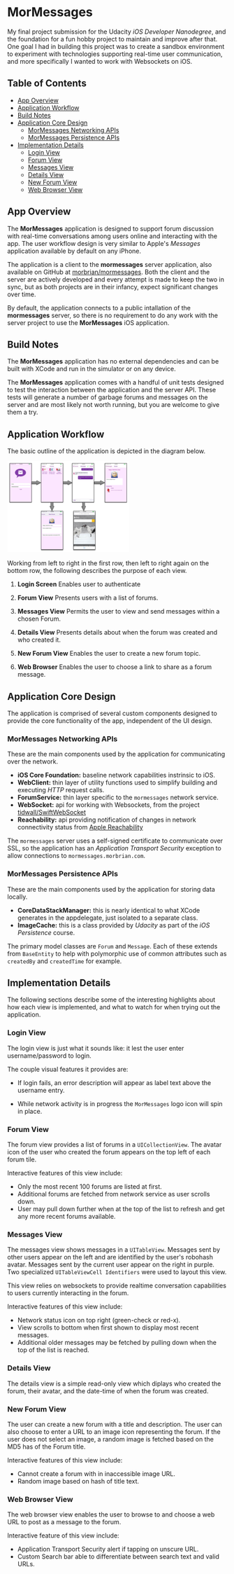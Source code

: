 # MorMessages

My final project submission for the Udacity *iOS Developer Nanodegree*, and the foundation for
a fun hobby project to maintain and improve after that. One goal I had in building this 
project was to create a sandbox environment to experiment with technologies supporting real-time 
user communication, and more specifically I wanted to work with Websockets on iOS.

## Table of Contents

* [App Overview](#app-overview)
* [Application Workflow](#application-workflow)
* [Build Notes](#build-notes)
* [Application Core Design](#application-core-design)
    * [MorMessages Networking APIs](#mormessages-networking-apis)
    * [MorMessages Persistence APIs](#mormessages-persistence-apis)
* [Implementation Details](#implementation-details)
    * [Login View](#login-view)
    * [Forum View](#forum-view)
    * [Messages View](#messages-view)
    * [Details View](#details-view)
    * [New Forum View](#new-forum-view)
    * [Web Browser View](#web-browser-view)

## App Overview

The **MorMessages** application is designed to support forum discussion with real-time conversations
 among users online and interacting with the app. The user workflow design is very similar to Apple's
 *Messages* application available by default on any iPhone.

The application is a client to the **mormessages** server application, also available on GitHub at
[morbrian/mormessages](https://github.com/morbrian/mormessages). Both the client and the server are
actively developed and every attempt is made to keep the two in sync, but as both projects are in
their infancy, expect significant changes over time.

By default, the application connects to a public intallation of the **mormessages** server, so there
is no requirement to do any work with the server project to use the **MorMessages** iOS application.

## Build Notes

The **MorMessages** application has no external dependencies and can be built with XCode and run
in the simulator or on any device.

The **MorMessages** application comes with a handful of unit tests designed to test the interaction
between the application and the server API. These tests will generate a number of garbage forums and
messages on the server and are most likely not worth running, but you are welcome to give them a try.

## Application Workflow

The basic outline of the application is depicted in the diagram below.

![App Workflow](doc/img/AppWorkFlow.png)

Working from left to right in the first row, then left to right again on the bottom row,
the following describes the purpose of each view.

1. **Login Screen** Enables user to authenticate

2. **Forum View** Presents users with a list of forums.

3. **Messages View** Permits the user to view and send messages within a chosen Forum.

4. **Details View** Presents details about when the forum was created and who created it.

5. **New Forum View** Enables the user to create a new forum topic.

6. **Web Browser** Enables the user to choose a link to share as a forum message.

## Application Core Design

The application is comprised of several custom components designed to provide the core functionality of the app, independent of the UI design.

### MorMessages Networking APIs

These are the main components used by the application for communicating over the network.

* **iOS Core Foundation:** baseline network capabilities instrinsic to iOS.
* **WebClient:** thin layer of utility functions used to simplify building and executing *HTTP* request calls.
* **ForumService:** thin layer specific to the `mormessages` network service.
* **WebSocket:** api for working with Websockets, from the project [tidwall/SwiftWebSocket](https://github.com/tidwall/SwiftWebSocket)
* **Reachability:** api providing notification of changes in network connectivity status from [Apple Reachability](https://developer.apple.com/library/ios/samplecode/Reachability/Introduction/Intro.html)

The `mormessages` server uses a self-signed certificate to communicate over SSL, so the application
has an *Application Transport Security* exception to allow connections to `mormessages.morbrian.com`.

### MorMessages Persistence APIs

These are the main components used by the application for storing data locally.

* **CoreDataStackManager:** this is nearly identical to what XCode generates in the appdelegate, just isolated to a separate class.
* **ImageCache:** this is a class provided by *Udacity* as part of the *iOS Persistence* course.

The primary model classes are `Forum` and `Message`. Each of these extends from `BaseEntity` to 
help with polymorphic use of common attributes such as `createdBy` and `createdTime` for example.

## Implementation Details

The following sections describe some of the interesting highlights about how each view is implemented,
and what to watch for when trying out the application.

### Login View

The login view is just what it sounds like: it lest the user enter username/password to login.

The couple visual features it provides are:

* If login fails, an error description will appear as label text above the username entry.

* While network activity is in progress the `MorMessages` logo icon will spin in place.

### Forum View

The forum view provides a list of forums in a `UICollectionView`. The avatar icon of the user who 
created the forum appears on the top left of each forum tile.

Interactive features of this view include:

* Only the most recent 100 forums are listed at first.
* Additional forums are fetched from network service as user scrolls down.
* User may pull down further when at the top of the list to refresh and get any more recent forums available.

### Messages View

The messages view shows messages in a `UITableView`. Messages sent by other users appear on the left
and are identified by the user's robohash avatar. Messages sent by the current user appear on the right
in purple. Two specialized `UITableViewCell Identifiers` were used to layout this view.

This view relies on websockets to provide realtime conversation capabilities to users currently
interacting in the forum.

Interactive features of this view include:

* Network status icon on top right (green-check or red-x).
* View scrolls to bottom when first shown to display most recent messages.
* Additional older messages may be fetched by pulling down when the top of the list is reached.

### Details View

The details view is a simple read-only view which diplays who created the forum, their avatar,
and the date-time of when the forum was created.

### New Forum View

The user can create a new forum with a title and description. The user can also choose to enter
a URL to an image icon representing the forum. If the user does not select an image, a random 
image is fetched based on the MD5 has of the Forum title.

Interactive features of this view include:

* Cannot create a forum with in inaccessible image URL.
* Random image based on hash of title text.

### Web Browser View 

The web browser view enables the user to browse to and choose a web URL to post as a message to the forum.

Interactive feature of this view include:

* Application Transport Security alert if tapping on unscure URL.
* Custom Search bar able to differentiate between search text and valid URLs.
